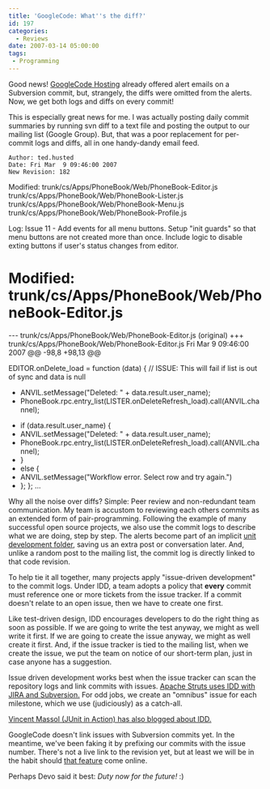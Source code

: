 ```yaml
---
title: 'GoogleCode: What''s the diff?'
id: 197
categories:
  - Reviews
date: 2007-03-14 05:00:00
tags:
 - Programming
---
```


Good news! [GoogleCode Hosting](http://code.google.com/hosting/) already offered alert emails on a Subversion commit, but, strangely, the diffs were omitted from the alerts. Now, we get both logs and diffs on every commit!

This is especially great news for me. I was actually posting daily commit summaries by running svn diff to a text file and posting the output to our mailing list (Google Group). But, that was a poor replacement for per-commit logs and diffs, all in one handy-dandy email feed.

    Author: ted.husted
    Date: Fri Mar  9 09:46:00 2007
    New Revision: 182

Modified:
trunk/cs/Apps/PhoneBook/Web/PhoneBook-Editor.js
trunk/cs/Apps/PhoneBook/Web/PhoneBook-Lister.js
trunk/cs/Apps/PhoneBook/Web/PhoneBook-Menu.js
trunk/cs/Apps/PhoneBook/Web/PhoneBook-Profile.js

Log:
Issue 11 - Add events for all menu buttons. Setup "init guards" so that menu
buttons are not created more than once. Include logic to disable exting buttons
if user's status changes from editor.

Modified: trunk/cs/Apps/PhoneBook/Web/PhoneBook-Editor.js
==============================================================================
--- trunk/cs/Apps/PhoneBook/Web/PhoneBook-Editor.js (original)
+++ trunk/cs/Apps/PhoneBook/Web/PhoneBook-Editor.js Fri Mar 9 09:46:00 2007
@@ -98,8 +98,13 @@

EDITOR.onDelete_load = function (data) {
// ISSUE: This will fail if list is out of sync and data is null
- ANVIL.setMessage("Deleted: " + data.result.user_name);
- PhoneBook.rpc.entry_list(LISTER.onDeleteRefresh_load).call(ANVIL.channel);
+ if (data.result.user_name) {
+ ANVIL.setMessage("Deleted: " + data.result.user_name);
+ PhoneBook.rpc.entry_list(LISTER.onDeleteRefresh_load).call(ANVIL.channel);
+ }
+ else {
+ ANVIL.setMessage("Workflow error. Select row and try again.")
+ };
};
...

Why all the noise over diffs? Simple: Peer review and non-redundant team communication. My team is accustom to reviewing each others commits as an extended form of pair-programming. Following the example of many successful open source projects, we also use the commit logs to describe what we are doing, step by step. The alerts become part of an implicit [unit development folder](http://java.icmc.usp.br/books/ooc/html/udf_unit_development_folder.html), saving us an extra post or conversation later. And, unlike a random post to the mailing list, the commit log is directly linked to that code revision.

To help tie it all together, many projects apply "issue-driven development" to the commit logs. Under IDD, a team adopts a policy that **every** commit must reference one or more tickets from the issue tracker. If a commit doesn't relate to an open issue, then we have to create one first.

Like test-driven design, IDD encourages developers to do the right thing as soon as possible. If we are going to write the test anyway, we might as well write it first. If we are going to create the issue anyway, we might as well create it first. And, if the issue tracker is tied to the mailing list, when we create the issue, we put the team on notice of our short-term plan, just in case anyone has a suggestion.

Issue driven development works best when the issue tracker can scan the repository logs and link commits with issues. [Apache Struts uses IDD with JIRA and Subversion.](https://issues.apache.org/struts/browse/WW-1689?page=com.atlassian.jira.plugin.ext.subversion:subversion-commits-tabpanel) For odd jobs, we create an "omnibus" issue for each milestone, which we use (judiciously) as a catch-all.

[Vincent Massol (JUnit in Action) has also blogged about IDD.](http://blogs.codehaus.org/people/vmassol/archives/001063_clirr_rocks.html)

GoogleCode doesn't link issues with Subversion commits yet. In the meantime, we've been faking it by prefixing our commits with the issue number. There's not a live link to the revision yet, but at least we will be in the habit should [that feature](http://code.google.com/p/support/issues/detail?id=94&amp;can=2&amp;q=) come online.

Perhaps Devo said it best: _Duty now for the future!_ :)
